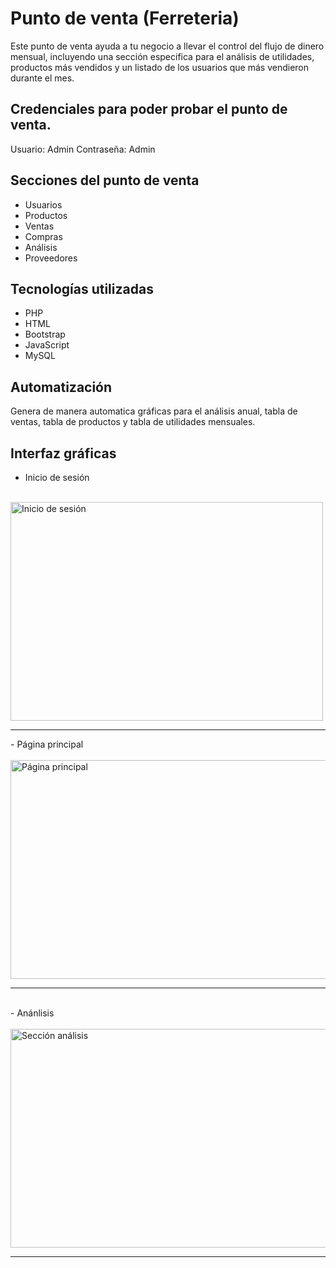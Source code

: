 # Punto de venta (Ferreteria)

Este punto de venta ayuda a tu negocio a llevar el control del flujo de dinero mensual, incluyendo una sección especifica para el análisis de utilidades, productos más vendidos y un listado de los usuarios que más vendieron durante el mes.
## Credenciales para poder probar el punto de venta.
Usuario: Admin 
Contraseña: Admin

## Secciones del punto de venta
 - Usuarios
 - Productos
 - Ventas
 - Compras
 - Análisis
 - Proveedores
 ## Tecnologías utilizadas
 - PHP
 - HTML
 - Bootstrap
 - JavaScript
 - MySQL
 ## Automatización
 Genera de manera automatica gráficas para el análisis anual, tabla de ventas, tabla de productos y tabla de utilidades mensuales.
 ## Interfaz gráficas
 - Inicio de sesión
<br>
<img src="https://github.com/jorgedeltoro111/ferreteria/assets/119456589/2b453d11-0fc9-4c86-ba2a-6ff8bd0755e8)https://github.com/jorgedeltoro111/ferreteria/assets/119456589/2b453d11-0fc9-4c86-ba2a-6ff8bd0755e8" alt="Inicio de sesión" width="500" height="350"><br><hr>
 - Página principal <br><br>
<img src="https://github.com/jorgedeltoro111/ferreteria/assets/119456589/28aa39f6-f52a-477a-8fb2-69630ed4a277" alt="Página principal" width="700" height="350"><hr>
 <br> - Anánlisis
<br><br>
<img src="https://github.com/jorgedeltoro111/ferreteria/assets/119456589/50e02f54-b313-4057-a209-59d4c89e2846" alt="Sección análisis" width="700" height="350"><br><hr>

